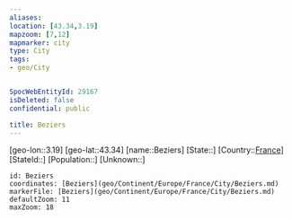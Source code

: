 ```yaml
---
aliases: 
location: [43.34,3.19]
mapzoom: [7,12] 
mapmarker: city 
type: City
tags:
- geo/City


SpocWebEntityId: 29167
isDeleted: false
confidential: public

title: Beziers
---
```

[geo-lon::3.19]
[geo-lat::43.34]
[name::Beziers]
[State::]
[Country::[France](geo/Continent/Europe/France.md)]
[StateId::]
[Population::]
[Unknown::]


```leaflet
id: Beziers
coordinates: [Beziers](geo/Continent/Europe/France/City/Beziers.md)
markerFile: [Beziers](geo/Continent/Europe/France/City/Beziers.md)
defaultZoom: 11 
maxZoom: 18
```


